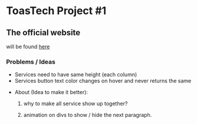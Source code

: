 # ToasTech Project #1

## The official website
will be found [here](http://ToasTech.SyrianPioneer.com)

### Problems / Ideas 

+ Services need to have same height (each column)
+ Services button text color changes on hover and never returns the same
- About (Idea to make it better):
    1. why to make all service show up together?  
    
    2. animation on divs to show / hide the next paragraph.
